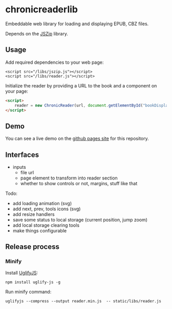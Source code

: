 # chronicreaderlib

Embeddable web library for loading and displaying EPUB, CBZ files.

Depends on the [JSZip](https://stuk.github.io/jszip/) library.

## Usage

Add required dependencies to your web page:

```
<script src="/libs/jszip.js"></script>
<script src="/libs/reader.js"></script>
```

Initialize the reader by providing a URL to the book and a component on your page:

``` html
<script>
    reader = new ChronicReader(url, document.getElementById("bookDisplayDiv"))
</script>
```

## Demo

You can see a live demo on the [github pages site](https://chronicweirdo.github.io/chronicreaderlib/) for this repository.

## Interfaces

- inputs
    - file url
    - page element to transform into reader section
    - whether to show controls or not, margins, stuff like that

Todo:

- add loading animation (svg)
- add next, prev, tools icons (svg)
- add resize handlers
- save some status to local storage (current position, jump zoom)
- add local storage clearing tools
- make things configurable

## Release process

### Minify

Install [UglifyJS](https://github.com/mishoo/UglifyJS/):

```
npm install uglify-js -g
```

Run minify command:

```
uglifyjs --compress --output reader.min.js  -- static/libs/reader.js
```